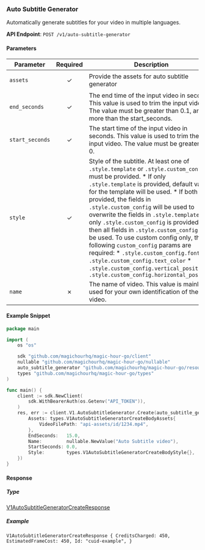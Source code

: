 
### Auto Subtitle Generator <a name="create"></a>

Automatically generate subtitles for your video in multiple languages.

**API Endpoint**: `POST /v1/auto-subtitle-generator`

#### Parameters

| Parameter | Required | Description | Example |
|-----------|:--------:|-------------|--------|
| `assets` | ✓ | Provide the assets for auto subtitle generator | `V1AutoSubtitleGeneratorCreateBodyAssets {VideoFilePath: "api-assets/id/1234.mp4",}` |
| `end_seconds` | ✓ | The end time of the input video in seconds. This value is used to trim the input video. The value must be greater than 0.1, and more than the start_seconds. | `15.0` |
| `start_seconds` | ✓ | The start time of the input video in seconds. This value is used to trim the input video. The value must be greater than 0. | `0.0` |
| `style` | ✓ | Style of the subtitle. At least one of `.style.template` or `.style.custom_config` must be provided.  * If only `.style.template` is provided, default values for the template will be used. * If both are provided, the fields in `.style.custom_config` will be used to overwrite the fields in `.style.template`. * If only `.style.custom_config` is provided, then all fields in `.style.custom_config` will be used.  To use custom config only, the following `custom_config` params are required: * `.style.custom_config.font` * `.style.custom_config.text_color` * `.style.custom_config.vertical_position` * `.style.custom_config.horizontal_position`  | `V1AutoSubtitleGeneratorCreateBodyStyle {}` |
| `name` | ✗ | The name of video. This value is mainly used for your own identification of the video. | `"Auto Subtitle video"` |

#### Example Snippet

```go
package main

import (
	os "os"

	sdk "github.com/magichourhq/magic-hour-go/client"
	nullable "github.com/magichourhq/magic-hour-go/nullable"
	auto_subtitle_generator "github.com/magichourhq/magic-hour-go/resources/v1/auto_subtitle_generator"
	types "github.com/magichourhq/magic-hour-go/types"
)

func main() {
	client := sdk.NewClient(
		sdk.WithBearerAuth(os.Getenv("API_TOKEN")),
	)
	res, err := client.V1.AutoSubtitleGenerator.Create(auto_subtitle_generator.CreateRequest{
		Assets: types.V1AutoSubtitleGeneratorCreateBodyAssets{
			VideoFilePath: "api-assets/id/1234.mp4",
		},
		EndSeconds:   15.0,
		Name:         nullable.NewValue("Auto Subtitle video"),
		StartSeconds: 0.0,
		Style:        types.V1AutoSubtitleGeneratorCreateBodyStyle{},
	})
}

```

#### Response

##### Type
[V1AutoSubtitleGeneratorCreateResponse](/types/v1_auto_subtitle_generator_create_response.go)

##### Example
`V1AutoSubtitleGeneratorCreateResponse {
CreditsCharged: 450,
EstimatedFrameCost: 450,
Id: "cuid-example",
}`
